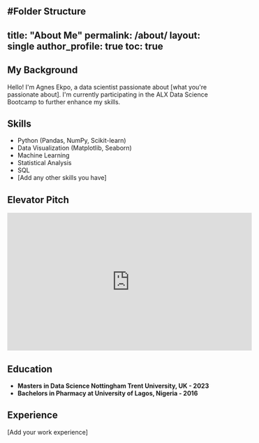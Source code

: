 #Folder Structure
---
title: "About Me"
permalink: /about/
layout: single
author_profile: true
toc: true
---

## My Background

Hello! I'm Agnes Ekpo, a data scientist passionate about [what you're passionate about]. I'm currently participating in the ALX Data Science Bootcamp to further enhance my skills.

## Skills

- Python (Pandas, NumPy, Scikit-learn)
- Data Visualization (Matplotlib, Seaborn)
- Machine Learning
- Statistical Analysis
- SQL
- [Add any other skills you have]

## Elevator Pitch

<iframe width="560" height="315" src="https://www.youtube.com/embed/YOUR_VIDEO_ID" frameborder="0" allow="accelerometer; autoplay; clipboard-write; encrypted-media; gyroscope; picture-in-picture" allowfullscreen></iframe>

## Education

- **Masters in Data Science Nottingham Trent University, UK - 2023**
- **Bachelors in Pharmacy at University of Lagos, Nigeria - 2016**

## Experience

[Add your work experience]
